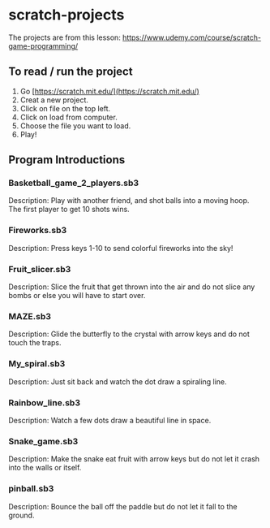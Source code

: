 # scratch-projects
The projects are from this lesson: https://www.udemy.com/course/scratch-game-programming/

## To read / run the project
1. Go [https://scratch.mit.edu/](https://scratch.mit.edu/)
2. Creat a new project.
3. Click on file on the top left.
4. Click on load from computer.
5. Choose the file you want to load.
6. Play!

## Program Introductions
### Basketball_game_2_players.sb3
Description: Play with another friend, and shot balls into a moving hoop. The first player to get 10 shots wins.

### Fireworks.sb3
Description: Press keys 1-10 to send colorful fireworks into the sky!

### Fruit_slicer.sb3
Description: Slice the fruit that get thrown into the air and do not slice any bombs or else you will have to start over.

### MAZE.sb3
Description: Glide the butterfly to the crystal with arrow keys and do not touch the traps.

### My_spiral.sb3
Description: Just sit back and watch the dot draw a spiraling line.

### Rainbow_line.sb3
Description: Watch a few dots draw a beautiful line in space.

### Snake_game.sb3
Description: Make the snake eat fruit with arrow keys but do not let it crash into the walls or itself.

### pinball.sb3
Description: Bounce the ball off the paddle but do not let it fall to the ground.
